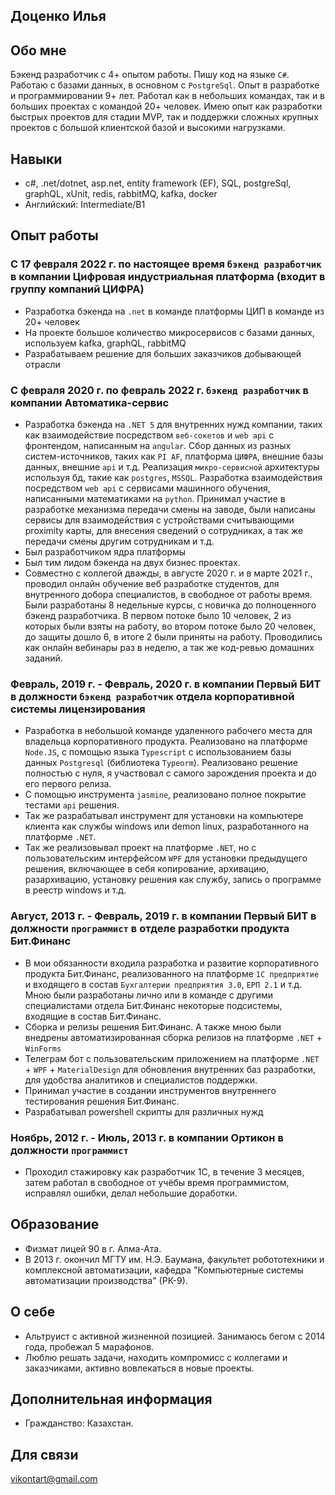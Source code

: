 ## Доценко Илья

## Обо мне

Бэкенд разработчик с 4+ опытом работы. Пишу код на языке `C#`. Работаю с базами данных, в основном с `PostgreSql`. Опыт в разработке и программировании 9+ лет. Работал как в небольших командах, так и в больших проектах с командой 20+ человек. Имею опыт как разработки быстрых проектов для стадии MVP, так и поддержки сложных крупных проектов с большой клиентской базой и высокими нагрузками.

## Навыки

* c#, .net/dotnet, asp.net, entity framework (EF), SQL, postgreSql, graphQL, xUnit, redis, rabbitMQ, kafka, docker
* Английский: Intermediate/B1

## Опыт работы

### С 17 февраля 2022 г. по настоящее время `бэкенд разработчик` в компании Цифровая индустриальная платформа (входит в группу компаний ЦИФРА)

* Разработка бэкенда на `.net` в команде платформы ЦИП в команде из 20+ человек
* На проекте большое количество микросервисов с базами данных, используем kafka, graphQL, rabbitMQ
* Разрабатываем решение для больших заказчиков добывающей отрасли

### С февраля 2020 г. по февраль 2022 г. `бэкенд разработчик` в компании Автоматика-сервис

* Разработка бэкенда на `.NET 5` для внутренних нужд компании, таких как взаимодействие посредством `веб-сокетов` и `web api` с фронтендом, написанным на `angular`. Сбор данных из разных систем-источников, таких как `PI AF`, платформа `ЦИФРА`, внешние базы данных, внешние `api` и т.д. Реализация `микро-сервисной` архитектуры используя бд, такие как `postgres`, `MSSQL`. Разработка взаимодействия посредством `web api` с сервисами машинного обучения, написанными математиками на `python`. Принимал участие в разработке механизма передачи смены на заводе, были написаны сервисы для взаимодействия с устройствами считывающими proximity карты, для внесения сведений о сотрудниках, а так же передачи смены другим сотрудникам и т.д.
* Был разработчиком ядра платформы
* Был тим лидом бэкенда на двух бизнес проектах.
* Совместно с коллегой дважды, в августе 2020 г. и в марте 2021 г., проводил онлайн обучение веб разработке студентов, для внутренного добора специалистов, в свободное от работы время. Были разработаны 8 недельные курсы, с новичка до полноценного бэкенд разработчика. В первом потоке было 10 человек, 2 из которых были взяты на работу, во втором потоке было 20 человек, до защиты дошло 6, в итоге 2 были приняты на работу. Проводились как онлайн вебинары раз в неделю, а так же код-ревью домашних заданий.

### Февраль, 2019 г. - Февраль, 2020 г. в компании Первый БИТ в должности `бэкенд разработчик` отдела корпоративной системы лицензирования  

* Разработка в небольшой команде удаленного рабочего места для владельца корпоративного продукта. Реализовано на платформе `Node.JS`, с помощью языка `Typescript` с использованием базы данных `Postgresql` (библиотека `Typeorm`). Реализовано решение полностью с нуля, я участвовал с самого зарождения проекта и до его первого релиза.  
* С помощью инструмента `jasmine`, реализовано полное покрытие тестами `api` решения.  
* Так же разрабатывал инструмент для установки на компьютере клиента как службы windows или demon linux, разработанного на платформе `.NET`.  
* Так же реализовывал проект на платформе `.NET`, но с пользовательским интерфейсом `WPF` для установки предыдущего решения, включающее в себя копирование, архивацию, разархивацию, установку решения как службу, запись о программе в реестр windows и т.д.

### Август, 2013 г. - Февраль, 2019 г. в компании Первый БИТ в должности `программист` в отделе разработки продукта Бит.Финанс  

* В мои обязанности входила разработка и развитие корпоративного продукта Бит.Финанс, реализованного на платформе `1С предприятие` и входящего в состав `Бухгалтерии предприятия 3.0`, `ЕРП 2.1` и т.д. Мною были разработаны лично или в команде с другими специалистами отдела Бит.Финанс некоторые подсистемы, входящие в состав Бит.Финанс.
* Сборка и релизы решения Бит.Финанс.  А также мною были внедрены автоматизированная сборка релизов на платформе `.NET` + `WinForms`
* Телеграм бот с пользовательским приложением на платформе `.NET` + `WPF` + `MaterialDesign` для обновления внутренних баз разработки, для удобства аналитиков и специалистов поддержки.
* Принимал участие в создании инструментов внутреннего тестирования решения Бит.Финанс.
* Разрабатывал powershell скрипты для различных нужд

### Ноябрь, 2012 г. - Июль, 2013 г. в компании Ортикон в должности `программист`  

* Проходил стажировку как разработчик 1С, в течение 3 месяцев, затем работал в свободное от учёбы время программистом, исправлял ошибки, делал небольшие доработки.

## Образование

* Физмат лицей 90 в г. Алма-Ата.
* В 2013 г. окончил МГТУ им. Н.Э. Баумана, факультет робототехники и комплексной автоматизации, кафедра "Компьютерные системы автоматизации производства" (РК-9).

## О себе

* Альтруист с активной жизненной позицией. Занимаюсь бегом c 2014 года, пробежал 5 марафонов.
* Люблю решать задачи, находить компромисс с коллегами и заказчиками, активно вовлекаться в новые проекты.  

## Дополнительная информация

* Гражданство: Казахстан.  

## Для связи

vikontart@gmail.com 
